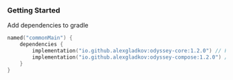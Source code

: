 ### Getting Started
Add dependencies to gradle

```kotlin
named("commonMain") {
    dependencies {
        implementation("io.github.alexgladkov:odyssey-core:1.2.0") // For core classes
        implementation("io.github.alexgladkov:odyssey-compose:1.2.0") // For compose extensions
    }
}
```